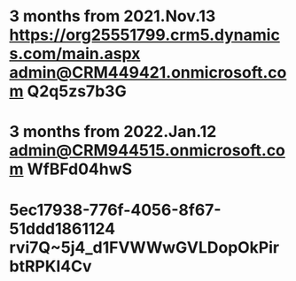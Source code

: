 3 months from 2021.Nov.13
https://org25551799.crm5.dynamics.com/main.aspx
admin@CRM449421.onmicrosoft.com
Q2q5zs7b3G
=======================
3 months from 2022.Jan.12
admin@CRM944515.onmicrosoft.com
WfBFd04hwS
=======================
5ec17938-776f-4056-8f67-51ddd1861124
rvi7Q~5j4_d1FVWWwGVLDopOkPirbtRPKl4Cv
=======================